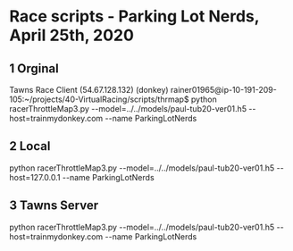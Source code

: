 # Race scripts - Parking Lot Nerds,  April 25th, 2020

## 1 Orginal

Tawns Race Client (54.67.128.132)
(donkey) rainer01965@ip-10-191-209-105:~/projects/40-VirtualRacing/scripts/thrmap$ 
python racerThrottleMap3.py --model=../../models/paul-tub20-ver01.h5 --host=trainmydonkey.com --name ParkingLotNerds


## 2 Local

python racerThrottleMap3.py --model=../../models/paul-tub20-ver01.h5 --host=127.0.0.1 --name ParkingLotNerds


## 3 Tawns Server

python racerThrottleMap3.py --model=../../models/paul-tub20-ver01.h5 --host=trainmydonkey.com --name ParkingLotNerds
